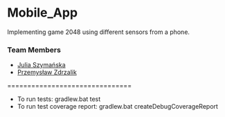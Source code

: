 # Mobile_App
Implementing game 2048 using different sensors from a phone.

### Team Members
* [Julia Szymańska](https://github.com/Julaszym1212)
* [Przemysław Zdrzalik](https://github.com/zdrzalik-przemek)

===============================

- To run tests: gradlew.bat test
- To run test coverage report: gradlew.bat createDebugCoverageReport
